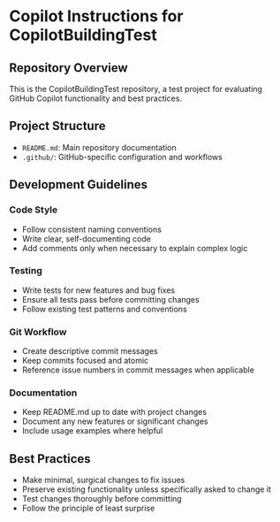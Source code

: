 # Copilot Instructions for CopilotBuildingTest

## Repository Overview
This is the CopilotBuildingTest repository, a test project for evaluating GitHub Copilot functionality and best practices.

## Project Structure
- `README.md`: Main repository documentation
- `.github/`: GitHub-specific configuration and workflows

## Development Guidelines

### Code Style
- Follow consistent naming conventions
- Write clear, self-documenting code
- Add comments only when necessary to explain complex logic

### Testing
- Write tests for new features and bug fixes
- Ensure all tests pass before committing changes
- Follow existing test patterns and conventions

### Git Workflow
- Create descriptive commit messages
- Keep commits focused and atomic
- Reference issue numbers in commit messages when applicable

### Documentation
- Keep README.md up to date with project changes
- Document any new features or significant changes
- Include usage examples where helpful

## Best Practices
- Make minimal, surgical changes to fix issues
- Preserve existing functionality unless specifically asked to change it
- Test changes thoroughly before committing
- Follow the principle of least surprise
